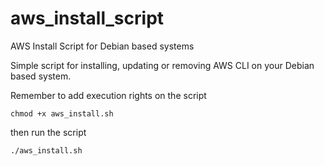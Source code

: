 # aws_install_script
AWS Install Script for Debian based systems

Simple script for installing, updating or removing AWS CLI on your Debian based system.

Remember to add execution rights on the script

`chmod +x aws_install.sh`

then run the script 

`./aws_install.sh`
